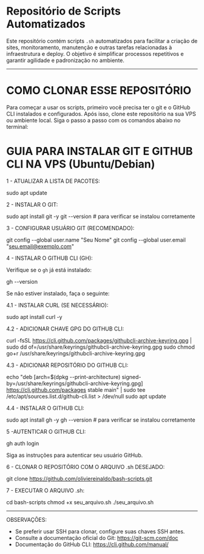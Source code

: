# Repositório de Scripts Automatizados

Este repositório contém scripts `.sh` automatizados para facilitar a criação de sites, monitoramento, manutenção e outras tarefas relacionadas à infraestrutura e deploy. O objetivo é simplificar processos repetitivos e garantir agilidade e padronização no ambiente.

---

# COMO CLONAR ESSE REPOSITÓRIO

Para começar a usar os scripts, primeiro você precisa ter o git e o GitHub CLI instalados e configurados. Após isso, clone este repositório na sua VPS ou ambiente local. Siga o passo a passo com os comandos abaixo no terminal:

# GUIA PARA INSTALAR GIT E GITHUB CLI NA VPS (Ubuntu/Debian)

1 - ATUALIZAR A LISTA DE PACOTES:

sudo apt update

2 - INSTALAR O GIT:

sudo apt install git -y
git --version  # para verificar se instalou corretamente

3 - CONFIGURAR USUÁRIO GIT (RECOMENDADO):

git config --global user.name "Seu Nome"
git config --global user.email "seu.email@exemplo.com"

4 - INSTALAR O GITHUB CLI (GH):

Verifique se o `gh` já está instalado:

gh --version

Se não estiver instalado, faça o seguinte:

4.1 - INSTALAR CURL (SE NECESSÁRIO):

sudo apt install curl -y

4.2 - ADICIONAR CHAVE GPG DO GITHUB CLI:

curl -fsSL https://cli.github.com/packages/githubcli-archive-keyring.gpg | sudo dd of=/usr/share/keyrings/githubcli-archive-keyring.gpg
sudo chmod go+r /usr/share/keyrings/githubcli-archive-keyring.gpg

4.3 - ADICIONAR REPOSITÓRIO DO GITHUB CLI:

echo "deb [arch=$(dpkg --print-architecture) signed-by=/usr/share/keyrings/githubcli-archive-keyring.gpg] https://cli.github.com/packages stable main" | sudo tee /etc/apt/sources.list.d/github-cli.list > /dev/null
sudo apt update

4.4 - INSTALAR O GITHUB CLI:

sudo apt install gh -y
gh --version  # para verificar se instalou corretamente

5 -AUTENTICAR O GITHUB CLI:

gh auth login

Siga as instruções para autenticar seu usuário GitHub.

6 - CLONAR O REPOSITÓRIO COM O ARQUIVO .sh DESEJADO:

git clone https://github.com/oliviereinaldo/bash-scripts.git

7 - EXECUTAR O ARQUIVO .sh:

cd bash-scripts
chmod +x seu_arquivo.sh
./seu_arquivo.sh

---

OBSERVAÇÕES:

- Se preferir usar SSH para clonar, configure suas chaves SSH antes.
- Consulte a documentação oficial do Git: https://git-scm.com/doc
- Documentação do GitHub CLI: https://cli.github.com/manual/
